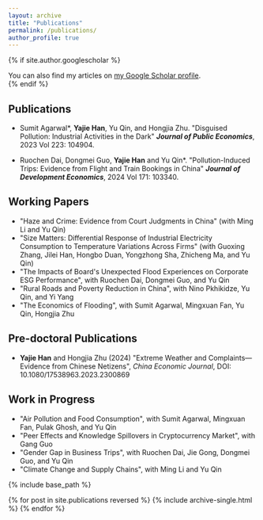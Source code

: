 ```yaml
---
layout: archive
title: "Publications"
permalink: /publications/
author_profile: true
---
```


{% if site.author.googlescholar %}
  <div class="wordwrap">You can also find my articles on <a href="{{https://scholar.google.com/citations?user=DFrjF7QAAAAJ&hl=en}}">my Google Scholar profile</a>.</div>
{% endif %}

## Publications

- Sumit Agarwal*, **Yajie Han**, Yu Qin, and Hongjia Zhu. "Disguised Pollution: Industrial Activities in the Dark" **_Journal of Public Economics_**, 2023 Vol 223: 104904.

- Ruochen Dai, Dongmei Guo, **Yajie Han** and Yu Qin*. "Pollution-Induced Trips: Evidence from Flight and Train Bookings in China" **_Journal of Development Economics_**, 2024 Vol 171: 103340.

## Working Papers

- "Haze and Crime: Evidence from Court Judgments in China" (with Ming Li and Yu Qin)
- "Size Matters: Differential Response of Industrial Electricity Consumption to Temperature Variations Across Firms" (with Guoxing Zhang, Jilei Han, Hongbo Duan, Yongzhong Sha, Zhicheng Ma, and Yu Qin)
- "The Impacts of Board's Unexpected Flood Experiences on Corporate ESG Performance", with Ruochen Dai, Dongmei Guo, and Yu Qin
- "Rural Roads and Poverty Reduction in China", with Nino Pkhikidze, Yu Qin, and Yi Yang
- "The Economics of Flooding", with Sumit Agarwal, Mingxuan Fan, Yu Qin, Hongjia Zhu

## Pre-doctoral Publications

- **Yajie Han** and Hongjia Zhu (2024) "Extreme Weather and Complaints—Evidence from Chinese Netizens", _China Economic Journal_, DOI: 10.1080/17538963.2023.2300869

## Work in Progress

- "Air Pollution and Food Consumption", with Sumit Agarwal, Mingxuan Fan, Pulak Ghosh, and Yu Qin
- "Peer Effects and Knowledge Spillovers in Cryptocurrency Market", with Gang Guo
- "Gender Gap in Business Trips", with Ruochen Dai, Jie Gong, Dongmei Guo, and Yu Qin
- "Climate Change and Supply Chains", with Ming Li and Yu Qin


{% include base_path %}

{% for post in site.publications reversed %}
  {% include archive-single.html %}
{% endfor %}
